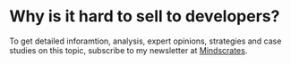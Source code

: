 # Why is it hard to sell to developers?

To get detailed inforamtion, analysis, expert opinions, strategies and case studies on this topic, subscribe to my newsletter at [Mindscrates](https://codingnninja.substack.com).